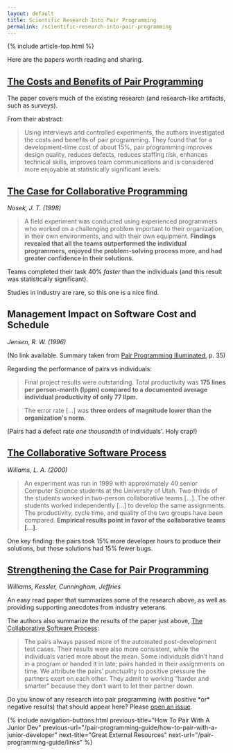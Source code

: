```yaml
---
layout: default
title: Scientific Research Into Pair Programming
permalink: /scientific-research-into-pair-programming
---
```


{% include article-top.html %}

Here are the papers worth reading and sharing.

## [The Costs and Benefits of Pair Programming](https://collaboration.csc.ncsu.edu/laurie/Papers/XPSardinia.PDF)

The paper covers much of the existing research (and research-like artifacts, such as surveys).

From their abstract:

> Using interviews and controlled experiments, the authors investigated the
> costs and benefits of pair programming. They found that for a
> development-time cost of about 15%, pair programming improves design quality,
> reduces defects, reduces staffing risk, enhances technical skills, improves
> team communications and is considered more enjoyable at statistically
> significant levels.


## [The Case for Collaborative Programming](https://www.researchgate.net/publication/27295641_The_Case_for_Collaborative_Programming)

_Nosek, J. T. (1998)_

> A field experiment was conducted using experienced programmers who worked on
> a challenging problem important to their organization, in their own
> environments, and with their own equipment. **Findings revealed that all the
> teams outperformed the individual programmers, enjoyed the problem-solving
> process more, and had greater confidence in their solutions.**

Teams completed their task 40% _faster_ than the individuals (and this result
was statistically significant).

Studies in industry are rare, so this one is a nice find.


## Management Impact on Software Cost and Schedule

_Jensen, R. W. (1996)_

(No link available. Summary taken from [Pair Programming
Illuminated](https://www.amazon.com/Pair-Programming-Illuminated-Laurie-Williams/dp/0201745763A),
p. 35)

Regarding the performance of pairs vs individuals:

> Final project results were outstanding.  Total productivity was **175 lines
> per person-month (lppm) compared to a documented average individual
> productivity of only 77 llpm.**

> The error rate [&hellip;] was **three orders of magnitude lower than the
> organization's norm.** 

(Pairs had a defect rate _one thousandth_ of individuals&apos;. Holy crap!)


## [The Collaborative Software Process](http://www.cs.utah.edu/~lwilliam/Papers/ICSE.pdf)

_Wiliams, L. A. (2000)_

> An experiment was run in 1999 with approximately 40 senior Computer Science
> students at the University of Utah. Two-thirds of the students worked in
> two-person collaborative teams [&hellip;]. The other students worked
> independently [&hellip;] to develop the same assignments.  The productivity,
> cycle time, and quality of the two groups have been compared. **Empirical
> results point in favor of the collaborative teams [&hellip;].**

One key finding: the pairs took 15% more developer hours to produce their
solutions, but those solutions had 15% fewer bugs. 


## [Strengthening the Case for Pair Programming](https://collaboration.csc.ncsu.edu/laurie/Papers/ieeeSoftware.PDF)

_Williams, Kessler, Cunningham, Jeffries_

An easy read paper that summarizes some of the research above, as well as
providing supporting anecdotes from industry veterans.

The authors also summarize the results of the paper just above, [The
Collaborative Software
Process](/pair-programming-guide/scientific-research-into-pair-programming#the-collaborative-software-process):

> The pairs always passed more of the automated post-development test cases.
> Their results were also more consistent, while the individuals varied more
> about the mean. Some individuals didn’t hand in a program or handed it in
> late; pairs handed in their assignments on time. We attribute the pairs’
> punctuality to positive pressure the partners exert on each other. They admit
> to working “harder and smarter” because they don’t want to let their partner
> down.


<p class="text-sm pt-10">Do you know of any research into pair programming (with positive *or* negative results) that should appear here? Please <a href="https://github.com/tupleapp/pair-programming-guide/issues/new">open an issue</a>.</p>


{% 
include navigation-buttons.html 
previous-title="How To Pair With A Junior Dev" 
previous-url="/pair-programming-guide/how-to-pair-with-a-junior-developer"
next-title="Great External Resources"
next-url="/pair-programming-guide/links"
%}
